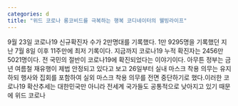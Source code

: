 ```yaml
---
categories: d
title: "위드 코로나 롱코비드를 극복하는 행복 코디네이터의 웰빙라이프"
---
```

9월 23일 코로나19 신규확진자 수가 2만명대를 기록했다. 1만 9295명을 기록했던 지난 7월 8일 이후 11주만에 최저 기록이다. 지금까지 코로나19 누적 확진자는 2456만 5021명이다. 전 국민의 절반이 코로나19에 확진되었다는 이야기이다. 아무튼 정부는 금년 여름철 재유행이 제법 안정되고 있다고 보고 26일부터 실내 마스크 착용 의무는 유지하되 행사와 집회를 포함하여 실외 마스크 착용 의무를 전면 중단하기로 했다.이러한 코로나19 확산추세는 대한민국만 아니라 전세계 국가들도 공통적으로 낮아지고 있기 때문에 위드 코로나